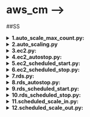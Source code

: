 # aws_cm -->
##SS

<details><summary><b>1.auto_scale_max_count.py:</b></summary>
<br>

**Intension of script:**

Updating maximum_capacity based on user_maximum_capacity.

**Work flow:**
* 	Getting max scale count from user_max_capacity (auto scaling maximum capacity).
* Have to get data from database (ss. auto_scaling_groups) where maximum_capacity! = user_maximum_capacity. 
* 	If dataframe is empty, then scripts will stop as there is no work.
* 	If data frame is not empty, then Converting columns data in list format and to get same row data to do further operation.
* 	Calling max_count_update () to update max capacity based on user_maximum_capacity in aws console.
* 	In max_count_update we have to create client by passing account_id, region, assume_role, service name i.e. 'auto scaling'.


</details>
<!-- ########################################################################### -->
<details><summary><b>2.auto_scaling.py</b></summary>
<br>

**Intension of script::**

Getting autos calling group details from aws console and store it in database.


**Work flow:**
* Getting account details from ad.aws_accounts.
* Getting columns from "ss.auto_scaling_groups".
* Creating an empty dataframe(data_from_aws) with table column name to store data from aws.
* Account wise (in account id list): Here getting details of that particular account like (region , assume role, account name )--> region wise(in region list ): Here creating clients(like "autoscaling","ec2","ssm") acc. requirement .
* Using created client call required methods(auto_client.describe_policies(),auto_client.describe_tags(),auto_client.describe_auto_scaling_groups ()) to get data from aws console and convert it into json data.
* From json data get required data to store data in database.
* Note: In auto scaling we can’t get all required data from one method. Here we are using 3 different methods i.e. auto_client. describe_policies(),policy deatils, auto_client.describe_tags(),for tags deatils ,auto_client.describe_auto_scaling_groups (), for    getting details of auto scaling group.
* After getting required data append all required data in data frame.
* If data frame is empty it will go for remove_records () and clear all previous data as nothing to store in data base.
* If data frame is not empty it will go for pass_to_db() and do curd operations with condition.


</details>



<!-- ########################################################################### -->


<details><summary><b>3.ec2.py:</b></summary>
<br>

**Intension of script::**

Getting ec2 instances details from aws console and store it in database.

**Work flow:**
*	Getting account details from ad.aws_accounts.
*	Getting columns from "ss.ec2_instances_schedules".
*	Creating an empty data frame(data_from_aws) with table column name to store data from aws.
*	Account wise (in account id list): Here getting details of that particular account like (region , assume role, account name )-->region wise(in region list ): Here creating clients(like "ec2","ssm","pricing") acc. requirement .
*	Using created client call required methods(ec2.describe_instances()) to get data from aws console and convert it into json data.
*	From json data get required data to store data in database.
*	After getting required data append all required data in data frame.
*	If data frame is empty it will go for remove_records () and clear all previous data as nothing to store in data base.
*	If data frame is not empty it will go for pass_to_db() and do curd operations with condition.


![alt text](https://viewer.diagrams.net/?tags=%7B%7D&highlight=0000ff&edit=_blank&layers=1&nav=1#R7VpdU9s4FP01eYSxLTsJjwQC7UzLdiaz2%2FLECPsm0a5suZJMEn79SpYcfwYMhDRMCzNgXX1Z95x777GTAbqI19ccp8uvLAI68JxoPUCXA88bjT31Vxs2xuAPx8aw4CQyJrc0zMgjWKNjrRmJQNQGSsaoJGndGLIkgVDWbJhztqoPmzNa3zXFC2gZZiGmbet3EsmlsY4Dp7R%2FArJYFju7ju2JcTHYGsQSR2xVMaHpAF1wxqS5itcXQLXvCr%2BYeVc7erc3xiGRfSZ8TlxfzuLZ493N98k3chY%2B%2FnN5YtF5wDSzB55JzKW9Y7kp3MBZlkSgV3IHaLJaEgmzFIe6d6VwV7aljKntnhNKLxhlPJ%2BLwI0CGCm7kJz9B5Wes%2BEI4aHqaZ%2FFHu8BuIR1xWTPdg0sBsk3aojtRWPrZ0u0AqFVidoWm2UFMd%2FasCXKYrty6Ut1Yd35AteilmunN5cf0bGjumN91OFZr8Ozw%2FfyrOu2XNvyK0QqjG2TcblkC5ZgOi2tk9LzjmqVY74wllp%2F%2FwtSbmxOwplkDTRYIq9wTKh2zCegDyBJiG2HneW6T4EgWMZDeOKkvs14mC9APjEuMOP0oZ%2BElAPFkjzUc9ve8fE74BlSdf%2BTVGdqioXZcfgz08lv8lWwG8ZjTEuTvi1KFkltXKj8B7w2qES8MGrnn4jc%2B%2BdqgIvSdXXGcGH%2F5%2FcjUpyoQRQni9oi05uTv2fPbERJAicF3%2FOtnNHAC9qbXSsWEbWB3fOeFx04DBUHpa6OIDGhQhcozmJ9%2BOgUr8RdBNh2mLkKDnPL9WMoc1ra9phh5oH%2BtV6t2M1PV%2BYZ5j%2F7yTzeKKhlnm2WqWQe5B4y8wQHY%2FYBeOqYGc2AcbsCZsthJ1KMrFL5qhhSMHcljBwTTN2ITjkLwpIcNKHbVKVXs1JJf%2BVz1Uyi%2FP4ZN90k70m2W6rQwDGcHi4U%2BqR3dGwxg7x6td4K6UrMeIet1v6vKM6wJvJH5fpWL3Ua2Nbl2q6cNzZFI1Hn%2FVFtVGbpZjktbxXzDiAEhj2FwPiohIAb%2FEroS7hvKz3PQV%2BifVsD%2B%2BihR8cF%2Feh30eh98RkdFT7DY1cyZtrneaP%2B63NpgQFxKjdv0gJLFt9nYk864CntvLve71II%2B9ABjdchyOn5PmT8XjqgKyG8mHFvItMEC9AaU8vRDgFb6tHEEI1DzB7AIKEwzyjmuSQVEichVImZK18hnhOnb5HxTZnunzqp3Ir4XiJ%2Fblms%2B9XCOE7zToR8HbgqzxEduU4Cq1ZvFwbOjtNC6N0VThJ3IlxClFEQ2zWTe5G%2BHsTj0v8dcR9hGM%2FDzrgPx3A%2F3098u6hHfI864nv0XvE9%2FhgVpZoEnFbIZ6mKaX3BbKgDl2Wgk%2B7EoUTHy4PB%2BcP%2Ft%2FA%2FGNffDaGO51w3CA74nHvWQ%2FAm0bn%2BTEq18nggYd3ldbnbG4BDPvC8Xid7PXWy31MnV4AOOvJcYestp%2B0O3xjJE4Llmd%2FIs67b4I85t51V%2FfituZDTeJl51ljIOKa1UM7F7bHf8EDmfSh%2Bvp5nQU%2BeDY%2BLZ27jvV2THr151iBsq%2BDv4JkCHm8qw1I9QPQPjEKAlLQ1K%2B6XxG2RcTudtXisaoisM7eQFVZMoImuNIqt9Nx2xCSKzCsHUCIb3%2BdLaSJaP6h1g8kguNRrZZIJS%2B9WmUtYAo2aWJiaZXNX%2BOyhOqImOB3V0e8gs%2FdexdFtV8ebv%2F7g1sTNP3te1aD94Kaa5XdPTHyWX%2BBB0%2F8B)

</details>


<!-- ########################################################################### -->

<details><summary><b>4.ec2_autostop.py:</b></summary>
<br>


</details>




<!-- ########################################################################### -->

<details><summary><b>5.ec2_scheduled_start.py:</b></summary>
<br>

**Intension of script::**

It has to start instances based on start time stored in database.

**Work flow:**
*	Have to get data from database (ss. ec2_instances_schedules) where sys_time=str_time and store in data_from_database data frame. 
*	If data_from_database is empty it terminate as there is no instance ready to start.
*	Otherwise it will follow following steps.
*	Convert column data into list format.
*	Pass values data_from_database, connection, i (particular index value) to start_ec2().
*	In start_ec2 function it will create ec2 client and will pass accound_id, region, assume role of that particular instance then it will call start_instances () method to start instance.



</details>



<!-- ########################################################################### -->

<details><summary><b>6.ec2_scheduled_stop.py:</b></summary>
<br>

**Intension of script::**

It has to start instances based on stop time stored in database.

**Work flow:**
*	Have to get data from database (ss. ec2_instances_schedules) where sys_time=stp_time and store in data_from_database data frame. 
*	If data_from_database is empty it terminate as there is no instance ready to stop.
*	Otherwise it will follow following steps.
*	Convert column data into list format.
*	Pass values data_from_database, connection, i (particular index value) to stop_ec2().
*	In stop_ec2 function it will create ec2 client and will pass accound_id, region, assume role of that particular instance then it will call stop_instances () method to start instance.



</details>


<!-- ########################################################################### -->



<details><summary><b>7.rds.py:</b></summary>
<br>

**Intension of script::**

Getting rds database details from aws console and store it in database.

**Work flow:**
*	Getting account details from ad.aws_accounts.
*	Getting columns from "ss. rds_databases_schedules".
*	Creating an empty data frame(data_from_aws) with table column name to store data from aws.
*	Account wise (in account id list): Here getting details of that particular account like (region , assume role, account name )--> region wise(in region list ): Here creating clients(like "rds","ssm","pricing") acc. requirement .
*	Using created client call required methods(rds. describe_db_instances ()) to get data from aws console and convert it into json data.
*	From json data get required data to store data in database.
*	After getting required data append all required data in data frame.
*	If data frame is empty it will go for remove_records () and clear all previous data as nothing to store in data base.
*	If data frame is not empty it will go for pass_to_db() and do curd operations with condition(based on account name).


</details>

<!-- ########################################################################### -->


<details><summary><b>8.rds_autostop.py:</b></summary>
<br>
</details>

<!-- ########################################################################### -->



<details><summary><b>9.rds_scheduled_start.py:</b></summary>
<br>

**Intension of script::**

It has to start rds database based on start time stored in database.

**Work flow:**
*	Have to get data from database (ss. rds_databases_schedules) where sys_time=str_time and store in data_from_database data frame. 
*	If data_from_database is empty it terminate as there is no database ready to start.
*	Otherwise it will follow following steps.
*	Convert column data into list format.
*	Pass values data_from_database, connection, i (particular index value) to start_db().
*	In start_rds function it will create rds client and will pass accound_id, region, assume role of that particular database then it will call start_db () method to start database.


</details>
<!-- ########################################################################### -->
<details><summary><b>10.rds_scheduled_stop.py:</b></summary>
<br>

**Intension of script::**

It has to start rds database based on stop time stored in database.

**Work flow:**
*	Have to get data from database (ss. rds_databases_schedules) where sys_time=stp_time and store in data_from_database data frame. 
*	If data_from_database is empty it terminate as there is no database ready to stop.
*	Otherwise it will follow following steps.
*	Convert column data into list format.
*	Pass values data_from_database, connection, i (particular index value) to stop_db().
*	In start_db function it will create rds client and will pass accound_id, region, assume role of that particular database then it will call stop_db () method to start database.
</details>
<!-- ########################################################################### -->
<details><summary><b>11.scheduled_scale_in.py:</b></summary>
<br>

**Intension of script:**

Updating scale_in_count minimum capacity at scale_in_time.

**Work flow:**

* Have to get data from database (ss. auto_scaling_groups) where sys_time = scale_in_time. 
* If dataframe is empty, then scripts will stop as there is no work.
* If data frame is not empty, then Converting columns data in list format and to get same row data to do further operation.
* Calling scale_in () to update minimum capacity based on scale_in_count in aws console.
* In scale_in we have to create client by passing account_id, region, assume_role, service name i.e. 'auto scaling'.
* It will upadte minimum capacity with scale_in_count at mentioned time database.

</details>
<!-- ########################################################################### -->
<details><summary><b>12.scheduled_scale_out.py:</b></summary>
<br>

**Intension of script:**

Updating scale_out_count with minimum capacity at scale_out_time.

**Work flow:**

* Have to get data from database (ss. auto_scaling_groups) where sys_time = scale_out_time. 
* If dataframe is empty, then scripts will stop as there is no work.
* If data frame is not empty, then Converting columns data in list format and to get same row data to do further operation.
* Calling scale_out () to update minimum capacity based on scale_in_count in aws console.
* In scale_in we have to create client by passing account_id, region, assume_role, service name i.e. 'auto scaling'.
* It will upadte minimum capacity with scale_out_count at mentioned time database.
</details>
